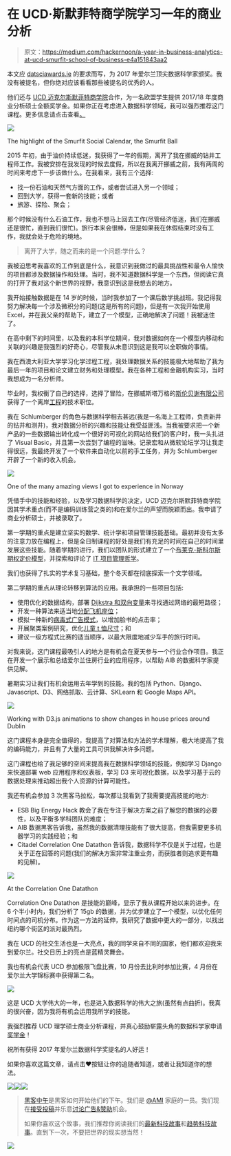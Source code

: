 # 在 UCD·斯默菲特商学院学习一年的商业分析

> 原文：<https://medium.com/hackernoon/a-year-in-business-analytics-at-ucd-smurfit-school-of-business-e4a151843aa2>

本文应 [datsciawards.ie](https://www.datsciawards.ie/) 的要求而写，为 2017 年爱尔兰顶尖数据科学家颁奖。我没有被提名，但你绝对应该看看那些被提名的优秀的人。

他们还与 [UCD 迈克尔斯默菲特商学院](http://www.smurfitschool.ie/)合作，为一名欧盟学生提供 2017/18 年度商业分析硕士全额奖学金。如果你正在考虑进入数据科学领域，我可以强烈推荐这门课程。更多信息请点击查看[。](https://www.datsciawards.ie/tickets/)

![](img/592588f8312a29618966edd7321a7d40.png)

The highlight of the Smurfit Social Calendar, the Smurfit Ball

2015 年初，由于油价持续低迷，我获得了一年的假期，离开了我在挪威的钻井工程师工作。我被安排在我发现的时候去度假，所以在我离开挪威之前，我有两周的时间来考虑下一步该做什么。在我看来，我有三个选择:

*   找一份石油和天然气方面的工作，或者尝试进入另一个领域；
*   回到大学，获得一套新的技能；或者
*   旅游、探险、聚会；

那个时候没有什么石油工作，我也不想马上回去工作(尽管经济低迷，我们在挪威还是很忙，直到我们很忙)。旅行本来会很棒，但是如果我在休假结束时没有工作，我就会处于危险的境地。

> 离开了大学，随之而来的是一个问题:学什么？

我被迫思考我喜欢的工作到底是什么，我意识到我做过的最具挑战性和最令人愉快的项目都涉及数据操作和处理。当时，我不知道数据科学是一个东西，但阅读它真的打开了我对这个新世界的视野，我意识到这是我想去的地方。

我开始接触数据是在 14 岁的时候，当时我参加了一个课后数学挑战班。我记得我努力解决每一个涉及微积分的问题(这是所有的问题)，但是有一次我开始使用 Excel，并在我父亲的帮助下，建立了一个模型，正确地解决了问题！我被迷住了。

在高中剩下的时间里，以及我的本科学位期间，我对数据如何在一个模型内移动和关联的兴趣是我强烈的好奇心，尽管我从未意识到这是我可以全职做的事情。

我在西澳大利亚大学学习化学过程工程，我处理数据关系的技能极大地帮助了我为最后一年的项目和论文建立财务和处理模型。我在各种工程和金融机构实习，当时我想成为一名分析师。

毕业时，我权衡了自己的选择，选择了冒险，在挪威斯塔万格的[斯伦贝谢有限公司](http://slb.com)获得了一个离岸[工程](https://hackernoon.com/tagged/engineering)的技术职位。

我在 Schlumberger 的角色与数据科学相去甚远(我是一名海上工程师，负责新井的钻井和测井)，我对数据分析的兴趣和技能让我受益匪浅。当我被要求把一个新产品的一些数据输出转化成一个很好的可视化的网站给我们的客户时，我一头扎进了 Visual Basic，并且第一次尝到了编程的滋味。记录宏和从微软论坛学习让我走得很远，我最终开发了一个软件来自动化以前的手工任务，并为 Schlumberger 开辟了一个新的收入机会。

![](img/d72a7cc843fa62fd3d22d56c188d6d82.png)

One of the many amazing views I got to experience in Norway

凭借手中的技能和经验，以及学习数据科学的决定，UCD 迈克尔斯默菲特商学院因其学术重点(而不是编码训练营之类的)和在爱尔兰的声望而脱颖而出。我申请了商业分析硕士，并被录取了。

第一学期的重点是建立坚实的数学、统计学和项目管理技能基础。最初并没有太多的注意力放在编程上，但是全日制课程的好处是我们有充足的时间在自己的时间里发展这些技能。随着学期的进行，我们以团队的形式建立了一个[布莱克-斯科尔斯期权定价模型](https://github.com/Padam-0/black-scholes_opm)，并探索和评论了 [IT 项目管理哲学](/@padam0/did-pokemon-go-try-too-hard-to-be-agile-d226456cf7a4)。

我们也获得了扎实的学术复习基础，整个冬天都在彻底探索一个文学领域。

第二学期的重点从理论转移到算法的应用。我承担的一些项目包括:

*   使用优化的数据结构，部署 [Dijkstra 和双向变量](https://github.com/Padam-0/Dykstras-and-Birdirectional-Variant)来寻找通过网络的最短路径；
*   开发一种算法来适当地[分配飞机座位](https://github.com/Padam-0/aeroplane_seating_assign)；
*   模拟一种新的[病毒式广告模式](/towards-data-science/utilising-epidemic-modelling-to-improve-advertising-click-rates-on-facebook-6f294205a43f)，以增加脸书的点击率；
*   开展聚类案例研究，优化[儿童 t 恤尺寸](/@padam0/using-unsupervised-learning-to-optimise-childrens-t-shirt-sizing-d919d3cbc1f6)；和
*   建议一级方程式比赛的适当顺序，以最大限度地减少车手的旅行时间。

对我来说，这门课程最吸引人的地方是有机会在夏天参与一个行业合作项目。我正在开发一个展示和总结爱尔兰住房行业的应用程序，以帮助 AIB 的数据科学家提供见解。

暑期实习让我们有机会运用去年学到的技能。我的包括 Python、Django、Javascript、D3、网络抓取、云计算、SKLearn 和 Google Maps API。

![](img/9ad511f3e32f2e5ed715c4e5eb3b1924.png)

Working with D3.js animations to show changes in house prices around Dublin

这门课程本身是完全值得的，我提高了对算法和方法的学术理解，极大地提高了我的编码能力，并且有了大量的工具可供我解决许多问题。

这门课程也给了我足够的空间来提高我在数据科学领域的技能，例如学习 Django 来快速部署 web 应用程序和仪表板，学习 D3 来可视化数据，以及学习基于云的数据处理来推动超出我个人资源的计算可能性。

我还有机会参加 3 次黑客马拉松，每次都让我看到了我需要提高技能的地方:

*   ESB Big Energy Hack 教会了我在专注于解决方案之前了解您的数据的必要性，以及平衡多学科团队的难度；
*   AIB 数据黑客告诉我，虽然我的数据清理技能有了很大提高，但我需要更多机器学习的实践经验；和
*   Citadel Correlation One Datathon 告诉我，数据科学不仅是关于过程，也是关于正在回答的问题(我们的解决方案非常注重业务，而获胜者则追求更有趣的见解)。

![](img/530037a827de0e6ef20a702a9fb01cf9.png)

At the Correlation One Datathon

Correlation One Datathon 是技能的巅峰，显示了我从课程开始以来的进步。在 6 个半小时内，我们分析了 15gb 的数据，并为优步建立了一个模型，以优化任何时间点的司机分布。作为这一方法的延伸，我研究了数据中更大的一部分，以找出纽约哪个街区的派对最热烈。

我在 UCD 的社交生活也是一大亮点，我的同学来自不同的国家，他们都欢迎我来到爱尔兰。社交日历上的亮点是蓝精灵舞会。

我也有机会代表 UCD 参加极限飞盘比赛，10 月份去比利时参加比赛，4 月份在爱尔兰大学锦标赛中获得第二名。

![](img/3ffb50b2c3c39c94b2eda1b677a4e797.png)

这是 UCD 大学伟大的一年，也是进入数据科学的伟大之旅(虽然有点曲折)。我真的很兴奋，因为我将有机会运用我所学的技能。

我强烈推荐 UCD 理学硕士商业分析课程，并真心鼓励崭露头角的数据科学家申请[奖学金](https://www.datsciawards.ie/tickets/)！

祝所有获得 2017 年爱尔兰数据科学奖提名的人好运！

如果你喜欢这篇文章，请点击❤按钮让你的追随者知道，或者让我知道你的想法。

[![](img/50ef4044ecd4e250b5d50f368b775d38.png)](http://bit.ly/HackernoonFB)[![](img/979d9a46439d5aebbdcdca574e21dc81.png)](https://goo.gl/k7XYbx)[![](img/2930ba6bd2c12218fdbbf7e02c8746ff.png)](https://goo.gl/4ofytp)

> [黑客中午](http://bit.ly/Hackernoon)是黑客如何开始他们的下午。我们是 [@AMI](http://bit.ly/atAMIatAMI) 家庭的一员。我们现在[接受投稿](http://bit.ly/hackernoonsubmission)并乐意[讨论广告&赞助](mailto:partners@amipublications.com)机会。
> 
> 如果你喜欢这个故事，我们推荐你阅读我们的[最新科技故事](http://bit.ly/hackernoonlatestt)和[趋势科技故事](https://hackernoon.com/trending)。直到下一次，不要把世界的现实想当然！

![](img/be0ca55ba73a573dce11effb2ee80d56.png)